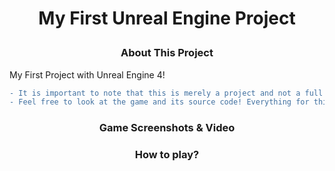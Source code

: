 # <p align="center"> My First Unreal Engine Project </p>

### <p align="center"> About This Project </p>

My First Project with Unreal Engine 4!

```diff
- It is important to note that this is merely a project and not a full game!
- Feel free to look at the game and its source code! Everything for this game besides assets are open source!
```

### <p align="center"> Game Screenshots & Video </p>



### <p align="center"> How to play? </p>

